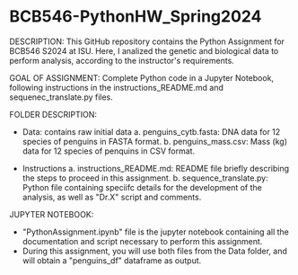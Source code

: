 # BCB546-PythonHW_Spring2024

DESCRIPTION:
This GitHub repository contains the Python Assignment for BCB546 S2024 at ISU.
Here, I analized the genetic and biological data to perform analysis, according to the instructor's requirements.

GOAL OF ASSIGNMENT:
Complete Python code in a Jupyter Notebook, following instructions in the instructions_README.md and sequenec_translate.py files.

FOLDER DESCRIPTION:

- Data: contains raw initial data
  a. penguins_cytb.fasta: DNA data for 12 species of penguins in FASTA format.
  b. penguins_mass.csv: Mass (kg) data for 12 species of penquins in CSV format.

- Instructions
  a. instructions_README.md: README file briefly describing the steps to proceed in this assignment.
  b. sequence_translate.py: Python file containing speciifc details for the development of the analysis, as well as "Dr.X" script and comments.

JUPYTER NOTEBOOK:
- "PythonAssignment.ipynb" file is the jupyter notebook containing all the documentation and script necessary to perform this assignment. 
- During this assignment, you will use both files from the Data folder, and will obtain a "penguins_df" dataframe as output. 

